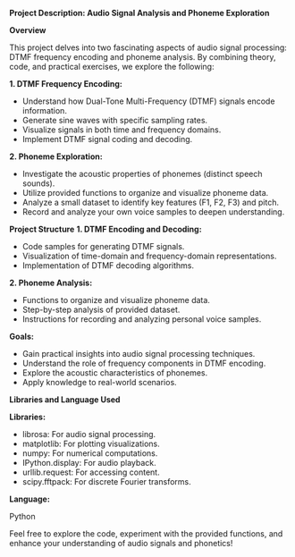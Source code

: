 **Project Description: Audio Signal Analysis and Phoneme Exploration**

**Overview**

This project delves into two fascinating aspects of audio signal processing: DTMF frequency encoding and phoneme analysis. By combining theory, code, and practical exercises, we explore the following:

**1. DTMF Frequency Encoding:**

* Understand how Dual-Tone Multi-Frequency (DTMF) signals encode information.
* Generate sine waves with specific sampling rates.
* Visualize signals in both time and frequency domains.
* Implement DTMF signal coding and decoding.

**2. Phoneme Exploration:**

* Investigate the acoustic properties of phonemes (distinct speech sounds).
* Utilize provided functions to organize and visualize phoneme data.
* Analyze a small dataset to identify key features (F1, F2, F3) and pitch.
* Record and analyze your own voice samples to deepen understanding.

**Project Structure**
**1. DTMF Encoding and Decoding:**

* Code samples for generating DTMF signals.
* Visualization of time-domain and frequency-domain representations.
* Implementation of DTMF decoding algorithms.

**2. Phoneme Analysis:**

* Functions to organize and visualize phoneme data.
* Step-by-step analysis of provided dataset. 
* Instructions for recording and analyzing personal voice samples.

**Goals:**

* Gain practical insights into audio signal processing techniques.
* Understand the role of frequency components in DTMF encoding.
* Explore the acoustic characteristics of phonemes.
* Apply knowledge to real-world scenarios.

**Libraries and Language Used**

**Libraries:**

* librosa: For audio signal processing.
* matplotlib: For plotting visualizations.
* numpy: For numerical computations.
* IPython.display: For audio playback.
* urllib.request: For accessing content.
* scipy.fftpack: For discrete Fourier transforms.
  
**Language:**

Python

Feel free to explore the code, experiment with the provided functions, and enhance your understanding of audio signals and phonetics!

